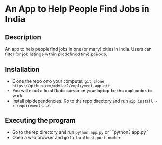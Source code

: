 # An App to Help People Find Jobs in India
## Description
An app to help people find jobs in one (or many) cities in India. Users can filter for job listings within predefined time periods.

## Installation
- Clone the repo onto your computer. 
```git clone https://github.com/mdylan2/employment_app.git```
- You will need a local Redis server on your laptop for the application to work.
- Install pip dependencies. Go to the repo directory and run ```pip install -r requirements.txt```

## Executing the program
- Go to the rep directory and run ```python app.py``` or ```python3 app.py`` 
- Open a web browser and go to `localhost:port-number`
